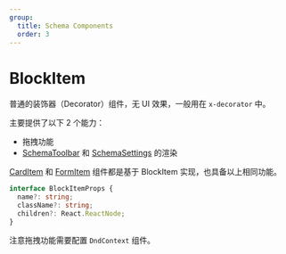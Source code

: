 ```yaml
---
group:
  title: Schema Components
  order: 3
---
```


# BlockItem

普通的装饰器（Decorator）组件，无 UI 效果，一般用在 `x-decorator` 中。

主要提供了以下 2 个能力：

- 拖拽功能
- [SchemaToolbar](/core/ui-schema/schema-toolbar) 和 [SchemaSettings](/core/ui-schema/schema-settings) 的渲染

[CardItem](/components/card-item) 和 [FormItem](/components/form-item) 组件都是基于 BlockItem 实现，也具备以上相同功能。

```ts
interface BlockItemProps {
  name?: string;
  className?: string;
  children?: React.ReactNode;
}
```

注意拖拽功能需要配置 `DndContext` 组件。

<code src="./demos/new-demos/basic.tsx"></code>
